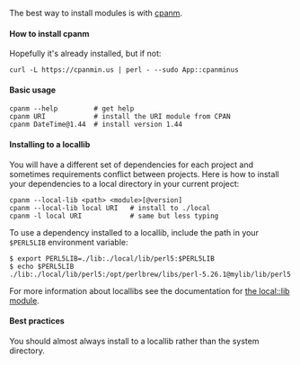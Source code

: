 The best way to install modules is with
[cpanm](https://metacpan.org/pod/distribution/App-cpanminus/lib/App/cpanminus/fatscript.pm).

#### How to install cpanm

Hopefully it's already installed, but if not:

    curl -L https://cpanmin.us | perl - --sudo App::cpanminus

#### Basic usage

    cpanm --help         # get help
    cpanm URI            # install the URI module from CPAN
    cpanm DateTime@1.44  # install version 1.44

#### Installing to a locallib

You will have a different set of dependencies for each project and sometimes
requirements conflict between projects.  Here is how to install your
dependencies to a local directory in your current project:

    cpanm --local-lib <path> <module>[@version]
    cpanm --local-lib local URI   # install to ./local
    cpanm -l local URI            # same but less typing

To use a dependency installed to a locallib, include the path in your
`$PERL5LIB` environment variable:

    $ export PERL5LIB=./lib:./local/lib/perl5:$PERL5LIB
    $ echo $PERL5LIB
    ./lib:./local/lib/perl5:/opt/perlbrew/libs/perl-5.26.1@mylib/lib/perl5

For more information about locallibs see the documentation for [the local::lib
module](https://metacpan.org/pod/local::lib).

#### Best practices

You should almost always install to a locallib rather than the system directory.

